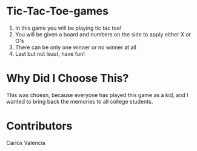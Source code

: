 # Tic-Tac-Toe-games
1. In this game you will be playing tic tac toe!
2. You will be given a board and numbers on the side to apply either X or O's
3. There can be only one winner or no winner at all
4. Last but not least, have fun!

# Why Did I Choose This?
This was choesn, because everyone has played this game as a kid, and I wanted to 
bring back the memories to all college students.

# Contributors
Carlos Valencia

